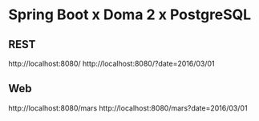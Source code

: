 # Spring Boot x Doma 2 x PostgreSQL

## REST
http://localhost:8080/
http://localhost:8080/?date=2016/03/01

## Web
http://localhost:8080/mars
http://localhost:8080/mars?date=2016/03/01
